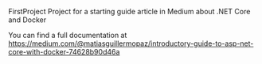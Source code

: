 FirstProject
Project for a starting guide article in Medium about .NET Core and Docker

You can find a full documentation at https://medium.com/@matiasguillermopaz/introductory-guide-to-asp-net-core-with-docker-74628b90d46a
